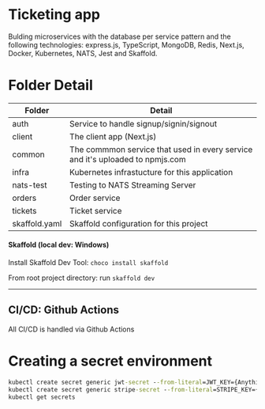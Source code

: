 # Ticketing app

Bulding microservices with the database per service pattern and the following technologies: express.js, TypeScript, MongoDB, Redis, Next.js, Docker, Kubernetes, NATS, Jest and Skaffold.

# Folder Detail

| Folder       | Detail                                                                        |
| ------------ | ----------------------------------------------------------------------------- |
| auth         | Service to handle signup/signin/signout                                       |
| client       | The client app (Next.js)                                                      |
| common       | The commmon service that used in every service and it's uploaded to npmjs.com |
| infra        | Kubernetes infrastucture for this application                                 |
| nats-test    | Testing to NATS Streaming Server                                              |
| orders       | Order service                                                                 |
| tickets      | Ticket service                                                                |
| skaffold.yaml | Skaffold configuration for this project                                      |

#### Skaffold (local dev: Windows)

Install Skaffold Dev Tool: `choco install skaffold`

From root project directory: run `skaffold dev`

---
## CI/CD: Github Actions

All CI/CD is handled via Github Actions

# Creating a secret environment

```cmd
kubectl create secret generic jwt-secret --from-literal=JWT_KEY={Anything you want}
kubectl create secret generic stripe-secret --from-literal=STRIPE_KEY={SECRET_KEY}
kubectl get secrets
```

